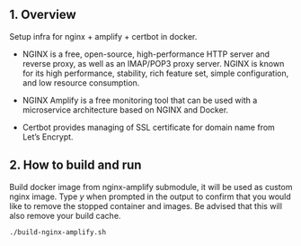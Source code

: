 ## 1. Overview

Setup infra for nginx + amplify + certbot in docker.

* NGINX is a free, open-source, high-performance HTTP server and reverse proxy, as well as an IMAP/POP3 proxy server.
NGINX is known for its high performance, stability, rich feature set, simple configuration, and low resource consumption.

* NGINX Amplify is a free monitoring tool that can be used with a microservice architecture based on NGINX and Docker.

* Certbot provides managing of SSL certificate for domain name from Let’s Encrypt.

## 2. How to build and run

Build docker image from nginx-amplify submodule, it will be used as custom nginx image.
Type *y* when prompted in the output to confirm that you would like to remove the stopped container and images. 
Be advised that this will also remove your build cache.

```
./build-nginx-amplify.sh
```


